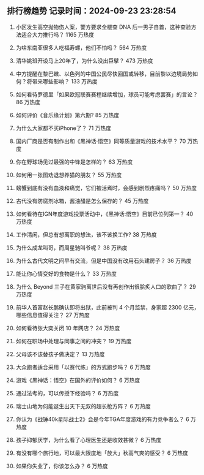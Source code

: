 
## 排行榜趋势 记录时间：2024-09-23 23:28:54
  
  1. 小区发生高空抛物伤人案，警方要求全楼查 DNA 后一男子自首，这种查验方法适合大力推行吗？ 1165 万热度
    
  2. 为啥东南亚很多人吃福寿螺，他们不怕吗？ 564 万热度
    
  3. 清华姚班开设马上20年了，为什么没出巨擘？ 473 万热度
    
  4. 中方提醒在黎巴嫩、以色列的中国公民尽快回国或转移，目前黎以边境局势如何？将带来哪些影响？ 133 万热度
    
  5. 如何看待罗德里「如果欧冠联赛赛程继续增加，球员可能考虑罢赛」的言论？ 86 万热度
    
  6. 如何评价《音乐缘计划》第六期? 85 万热度
    
  7. 为什么大家都不买iPhone了？ 71 万热度
    
  8. 国内厂商是否有制作出和《黑神话·悟空》同等质量游戏的技术水平？ 70 万热度
    
  9. 你在野球场见过最强的中锋是怎样的？ 63 万热度
    
  10. 如何用一张图劝退想养猫的朋友？ 55 万热度
    
  11. 螃蟹到底有没有血液和痛觉，它们被活煮时，会感到剧烈疼痛吗？ 50 万热度
    
  12. 古代没有防腐剂冰箱，酱油醋是怎么保存的？ 45 万热度
    
  13. 如何看待在IGN年度游戏投票活动中，《黑神话:悟空》目前已位列第一？ 40 万热度
    
  14. 工作清闲，但总有想离职的想法，该不该换工作? 38 万热度
    
  15. 为什么成龙叫哥，而周星驰叫爷呢？ 38 万热度
    
  16. 为什么古代文明之间早有交流，但是中国没有改用石头建房子？ 36 万热度
    
  17. 能让你心情变好的食物是什么？ 33 万热度
    
  18. 为什么 Beyond 三子在黄家驹离世后没有再创作出很脍炙人口的歌曲了？ 29 万热度
    
  19. 前华人首富赵长鹏确认即将出狱，此前被判 4 个月监禁，身家超 2300 亿元，哪些信息值得关注？ 27 万热度
    
  20. 如何看待张大奕关闭 10 年网店？ 24 万热度
    
  21. 如何在职场中处理与同事之间的冲突？ 19 万热度
    
  22. 父母该不该替孩子做决定？ 13 万热度
    
  23. 大众跑者适合采用「以赛代练」的方式跑步吗？ 6 万热度
    
  24. 游戏《黑神话：悟空》在国外的评价如何？ 6 万热度
    
  25. 通过法考的，可以传授下经验吗？ 6 万热度
    
  26. 瑞士山地为何能诞生出天下无双的超长枪方阵？ 6 万热度
    
  27. 你认为《战锤40k星际战士2》会是今年TGA年度游戏的有力竞争者么？ 6 万热度
    
  28. 孩子抑郁厌学，为什么看了心理医生还是收效甚微？ 6 万热度
    
  29. 有没有哪个旅行地，可以最大限度地「放大」秋高气爽的感受？ 6 万热度
    
  30. 如果你失业了，你该怎么办？ 6 万热度
    